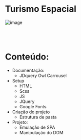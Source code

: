 # Turismo Espacial
 
 
 
![image](https://user-images.githubusercontent.com/63620832/204065288-a3c77bf5-f615-427e-b674-4eaf115a13f4.png)



<br><br>


# Conteúdo:
- Documentação:
  - JDquery Owl Carrousel
- Setup
  - HTML
  - Scss
  - JS
  - JQuery
  - Google Fonts
- Criação do projeto
  - Estrutura de pasta
- Projeto:
  - Emulação de SPA
  - Manipulação do DOM

 

